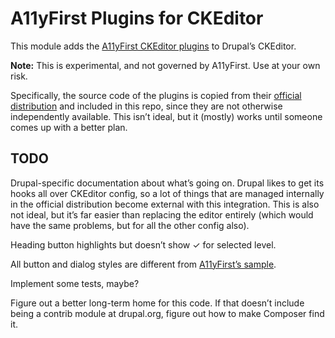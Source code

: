 # A11yFirst Plugins for CKEditor

This module adds the [A11yFirst CKEditor plugins](https://a11yfirst.library.illinois.edu/) to Drupal’s CKEditor.

**Note:** This is experimental, and not governed by A11yFirst. Use at your own risk.

Specifically, the source code of the plugins is copied from their [official distribution](https://github.com/a11yfirst/distribution) and included in this repo, since they are not otherwise independently available. This isn’t ideal, but it (mostly) works until someone comes up with a better plan.

## TODO

Drupal-specific documentation about what’s going on. Drupal likes to get its hooks all over CKEditor config, so a lot of things that are managed internally in the official distribution become external with this integration. This is also not ideal, but it’s far easier than replacing the editor entirely (which would have the same problems, but for all the other config also).

Heading button highlights but doesn’t show ✓ for selected level.

All button and dialog styles are different from [A11yFirst’s sample](https://a11yfirst.library.illinois.edu/demo/distribution/custom/a11yfirst.html).

Implement some tests, maybe?

Figure out a better long-term home for this code. If that doesn’t include being a contrib module at drupal.org, figure out how to make Composer find it.
